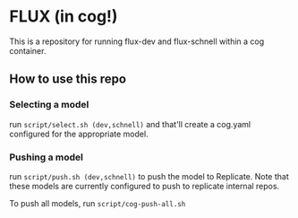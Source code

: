 # FLUX (in cog!)

This is a repository for running flux-dev and flux-schnell within a cog container. 

## How to use this repo

### Selecting a model

run `script/select.sh (dev,schnell)` and that'll create a cog.yaml configured for the appropriate model.

### Pushing a model

run `script/push.sh (dev,schnell)` to push the model to Replicate. Note that these models are currently configured
to push to replicate internal repos. 

To push all models, run `script/cog-push-all.sh`